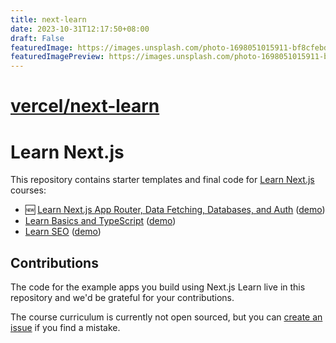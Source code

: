 ```yaml
---
title: next-learn
date: 2023-10-31T12:17:50+08:00
draft: False
featuredImage: https://images.unsplash.com/photo-1698051015911-bf8cfebdf059?ixid=M3w0NjAwMjJ8MHwxfHJhbmRvbXx8fHx8fHx8fDE2OTg3MjU3MDF8&ixlib=rb-4.0.3
featuredImagePreview: https://images.unsplash.com/photo-1698051015911-bf8cfebdf059?ixid=M3w0NjAwMjJ8MHwxfHJhbmRvbXx8fHx8fHx8fDE2OTg3MjU3MDF8&ixlib=rb-4.0.3
---
```


# [vercel/next-learn](https://github.com/vercel/next-learn)

# Learn Next.js

This repository contains starter templates and final code for [Learn Next.js](https://nextjs.org/learn) courses:

- 🆕 [Learn Next.js App Router, Data Fetching, Databases, and Auth](https://nextjs.org/learn) ([demo](https://next-learn-dashboard.vercel.sh))
- [Learn Basics and TypeScript](https://nextjs.org/learn-pages-router/basics/create-nextjs-app) ([demo](https://next-learn-starter.vercel.app))
- [Learn SEO](https://nextjs.org/learn-pages-router/seo/introduction-to-seo) ([demo](https://next-seo-starter.vercel.app))

## Contributions

The code for the example apps you build using Next.js Learn live in this repository and we'd be grateful for your contributions.

The course curriculum is currently not open sourced, but you can [create an issue](https://github.com/vercel/next-learn/issues/new) if you find a mistake.
